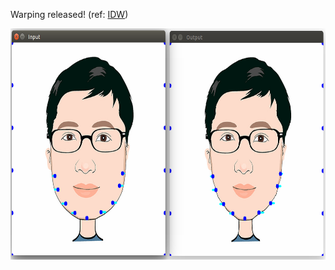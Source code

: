 Warping released! (ref: [IDW](https://en.wikipedia.org/wiki/Inverse_distance_weighting)) 

<img src='result/warping.png' width=800 height=370>

